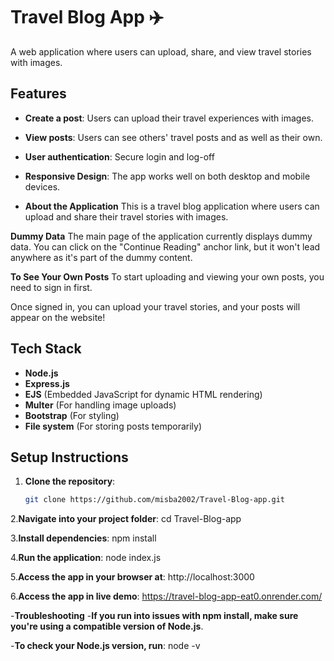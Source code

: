 # Travel Blog App ✈️

A web application where users can upload, share, and view travel stories with images.

## Features

- **Create a post**: Users can upload their travel experiences with images.
- **View posts**: Users can see others' travel posts and as well as their own.
- **User authentication**: Secure login and log-off 
- **Responsive Design**: The app works well on both desktop and mobile devices.

- **About the Application**
  This is a travel blog application where users can upload and share their travel stories with images.

**Dummy Data**
  The main page of the application currently displays dummy data. You can click on the "Continue Reading" anchor link, but it won't lead anywhere as it's part of the dummy content.

**To See Your Own Posts**
 To start uploading and viewing your own posts, you need to sign in first.

 Once signed in, you can upload your travel stories, and your posts will appear on the website!



## Tech Stack

- **Node.js**
- **Express.js**
- **EJS** (Embedded JavaScript for dynamic HTML rendering)
- **Multer** (For handling image uploads)
- **Bootstrap** (For styling)
- **File system** (For storing posts temporarily)

## Setup Instructions

1. **Clone the repository**:
   ```bash
   git clone https://github.com/misba2002/Travel-Blog-app.git
   
2.**Navigate into your project folder**:
    cd Travel-Blog-app

3.**Install dependencies**:
   npm install

4.**Run the application**:
  node index.js

5.**Access the app in your browser at**:
  http://localhost:3000

6.**Access the app in live demo**:
  https://travel-blog-app-eat0.onrender.com/

-**Troubleshooting**
-**If you run into issues with npm install, make sure you're using a compatible version of Node.js**.

-**To check your Node.js version, run**:
  node -v
